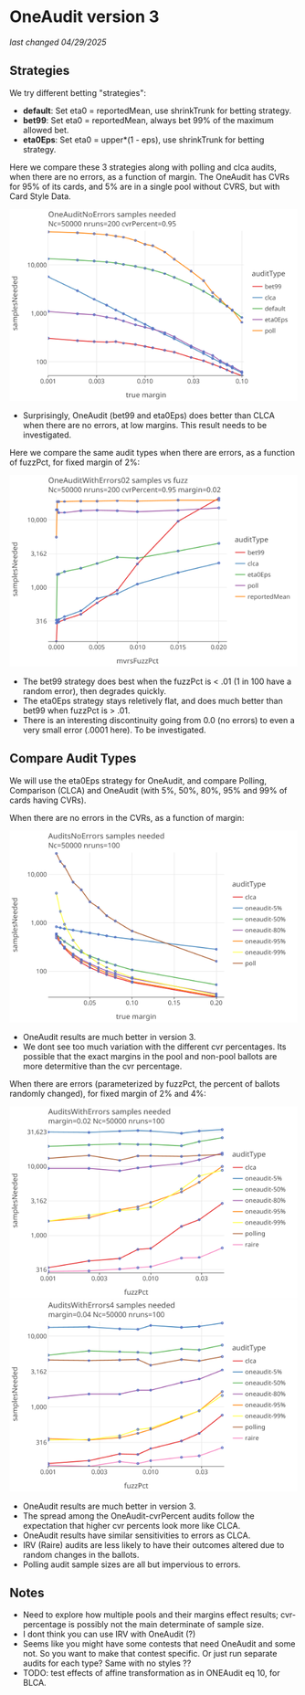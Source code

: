 # OneAudit version 3 
_last changed 04/29/2025_

## Strategies

We try different betting "strategies":

* **default**: Set eta0 = reportedMean, use shrinkTrunk for betting strategy.
* **bet99**: Set eta0 = reportedMean, always bet 99% of the maximum allowed bet.
* **eta0Eps**: Set eta0 = upper*(1 - eps), use shrinkTrunk for betting strategy.

Here we compare these 3 strategies along with polling and clca audits, when there are no errors, as a function of margin. 
The OneAudit has CVRs for 95% of its cards, and 5% are in a single pool without CVRS, but with Card Style Data.

<a href="https://johnlcaron.github.io/rlauxe/docs/plots/oneaudit3/OneAuditNoErrors/OneAuditNoErrorsLogLog.html" rel="OneAuditNoErrorsLogLog">![OneAuditNoErrorsLogLog](plots/oneaudit3/OneAuditNoErrors/OneAuditNoErrorsLogLog.png)</a>

* Surprisingly, OneAudit (bet99 and eta0Eps) does better than CLCA when there are no errors, at low margins. This result needs to
  be investigated.

Here we compare the same audit types when there are errors, as a function of fuzzPct, for fixed margin of 2%:

<a href="https://johnlcaron.github.io/rlauxe/docs/plots/oneaudit3/OneAuditWithErrors02/OneAuditWithErrors02LogLinear.html" rel="OneAuditWithErrors02LogLinear">![OneAuditWithErrors02LogLinear](plots/oneaudit3/OneAuditWithErrors02/OneAuditWithErrors02LogLinear.png)</a>

* The bet99 strategy does best when the fuzzPct is < .01 (1 in 100 have a random error), then degrades quickly.
* The eta0Eps strategy stays reletively flat, and does much better than bet99 when fuzzPct is > .01.
* There is an interesting discontinuity going from 0.0 (no errors) to even a very small error (.0001 here). To be investigated.

## Compare Audit Types

We will use the eta0Eps strategy for OneAudit, and compare Polling, Comparison (CLCA) and OneAudit (with 5%, 50%, 80%, 95% and 99% of cards having CVRs).

When there are no errors in the CVRs, as a function of margin:

<a href="https://johnlcaron.github.io/rlauxe/docs/plots/oneaudit3/AuditsNoErrors/AuditsNoErrorsLogLinear.html" rel="AuditsNoErrorsLogLinear">![AuditsNoErrorsLogLinear](plots/oneaudit3/AuditsNoErrors/AuditsNoErrorsLogLinear.png)</a>

* OneAudit results are much better in version 3. 
* We dont see too much variation with the different cvr percentages. Its possible that the exact margins in the pool and non-pool
  ballots are more determitive than the cvr percentage.

When there are errors (parameterized by fuzzPct, the percent of ballots randomly changed), for fixed margin of 2% and 4%:

<a href="https://johnlcaron.github.io/rlauxe/docs/plots/oneaudit3/AuditsWithErrors/AuditsWithErrorsLogLog.html" rel="AuditsWithErrorsLogLog">![AuditsWithErrorsLogLog](plots/oneaudit3/AuditsWithErrors/AuditsWithErrorsLogLog.png)</a>
<a href="https://johnlcaron.github.io/rlauxe/docs/plots/oneaudit3/AuditsWithErrors/AuditsWithErrors4LogLog.html" rel="AuditsNoErrors4LogLog">![AuditsNoErrors4LogLog](plots/oneaudit3/AuditsWithErrors/AuditsWithErrors4LogLog.png)</a>

* OneAudit results are much better in version 3. 
* The spread among the OneAudit-cvrPercent audits follow the expectation that higher cvr percents look more like CLCA. 
* OneAudit results have similar sensitivities to errors as CLCA.
* IRV (Raire) audits are less likely to have their outcomes altered due to random changes in the ballots.
* Polling audit sample sizes are all but impervious to errors.

## Notes

* Need to explore how multiple pools and their margins effect results; cvr-percentage is possibly not the main determinate of sample size. 
* I dont think you can use IRV with OneAudit (?)
* Seems like you might have some contests that need OneAudit and some not. So you want to make that contest specific. Or
  just run separate audits for each type? Same with no styles ??
* TODO: test effects of affine transformation as in ONEAudit eq 10, for BLCA.
